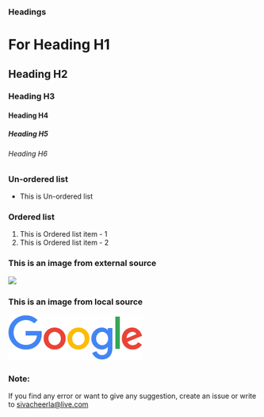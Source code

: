 ### Headings
# For Heading H1
## Heading H2
### Heading H3
#### Heading H4
##### Heading H5
###### Heading H6

### Un-ordered list
* This is Un-ordered list

### Ordered list
1. This is Ordered list item - 1
1. This is Ordered list item - 2

### This is an image from external source
![](https://www.google.co.in/images/branding/googlelogo/1x/googlelogo_color_272x92dp.png)

### This is an image from local source
![](googlelogo_color_272x92dp.png)

### Note:
If you find any error or want to give any suggestion, create an issue or write to sivacheerla@live.com
